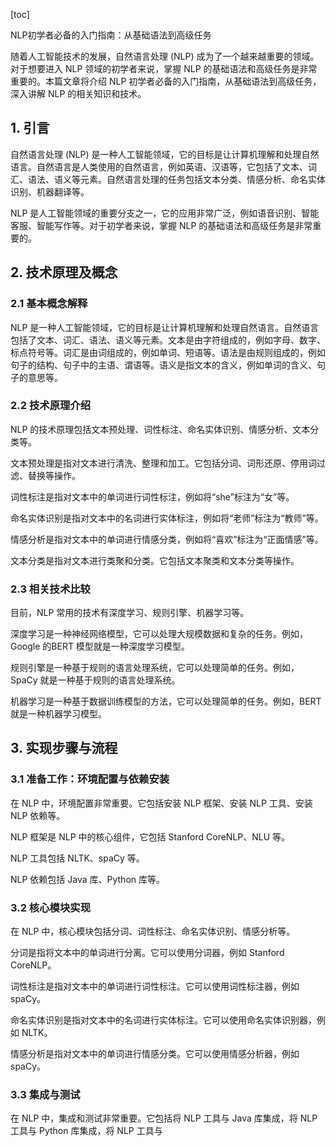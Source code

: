 
[toc]                    
                
                
NLP初学者必备的入门指南：从基础语法到高级任务

随着人工智能技术的发展，自然语言处理 (NLP) 成为了一个越来越重要的领域。对于想要进入 NLP 领域的初学者来说，掌握 NLP 的基础语法和高级任务是非常重要的。本篇文章将介绍 NLP 初学者必备的入门指南，从基础语法到高级任务，深入讲解 NLP 的相关知识和技术。

## 1. 引言

自然语言处理 (NLP) 是一种人工智能领域，它的目标是让计算机理解和处理自然语言。自然语言是人类使用的自然语言，例如英语、汉语等，它包括了文本、词汇、语法、语义等元素。自然语言处理的任务包括文本分类、情感分析、命名实体识别、机器翻译等。

NLP 是人工智能领域的重要分支之一，它的应用非常广泛，例如语音识别、智能客服、智能写作等。对于初学者来说，掌握 NLP 的基础语法和高级任务是非常重要的。

## 2. 技术原理及概念

### 2.1 基本概念解释

NLP 是一种人工智能领域，它的目标是让计算机理解和处理自然语言。自然语言包括了文本、词汇、语法、语义等元素。文本是由字符组成的，例如字母、数字、标点符号等。词汇是由词组成的，例如单词、短语等。语法是由规则组成的，例如句子的结构、句子中的主语、谓语等。语义是指文本的含义，例如单词的含义、句子的意思等。

### 2.2 技术原理介绍

NLP 的技术原理包括文本预处理、词性标注、命名实体识别、情感分析、文本分类等。

文本预处理是指对文本进行清洗、整理和加工。它包括分词、词形还原、停用词过滤、替换等操作。

词性标注是指对文本中的单词进行词性标注，例如将“she”标注为“女”等。

命名实体识别是指对文本中的名词进行实体标注，例如将“老师”标注为“教师”等。

情感分析是指对文本中的单词进行情感分类，例如将“喜欢”标注为“正面情感”等。

文本分类是指对文本进行类聚和分类。它包括文本聚类和文本分类等操作。

### 2.3 相关技术比较

目前，NLP 常用的技术有深度学习、规则引擎、机器学习等。

深度学习是一种神经网络模型，它可以处理大规模数据和复杂的任务。例如，Google 的BERT 模型就是一种深度学习模型。

规则引擎是一种基于规则的语言处理系统，它可以处理简单的任务。例如，SpaCy 就是一种基于规则的语言处理系统。

机器学习是一种基于数据训练模型的方法，它可以处理简单的任务。例如，BERT 就是一种机器学习模型。

## 3. 实现步骤与流程

### 3.1 准备工作：环境配置与依赖安装

在 NLP 中，环境配置非常重要。它包括安装 NLP 框架、安装 NLP 工具、安装 NLP 依赖等。

NLP 框架是 NLP 中的核心组件，它包括 Stanford CoreNLP、NLU 等。

NLP 工具包括 NLTK、spaCy 等。

NLP 依赖包括 Java 库、Python 库等。

### 3.2 核心模块实现

在 NLP 中，核心模块包括分词、词性标注、命名实体识别、情感分析等。

分词是指将文本中的单词进行分离。它可以使用分词器，例如 Stanford CoreNLP。

词性标注是指对文本中的单词进行词性标注。它可以使用词性标注器，例如 spaCy。

命名实体识别是指对文本中的名词进行实体标注。它可以使用命名实体识别器，例如 NLTK。

情感分析是指对文本中的单词进行情感分类。它可以使用情感分析器，例如 spaCy。

### 3.3 集成与测试

在 NLP 中，集成和测试非常重要。它包括将 NLP 工具与 Java 库集成，将 NLP 工具与 Python 库集成，将 NLP 工具与

